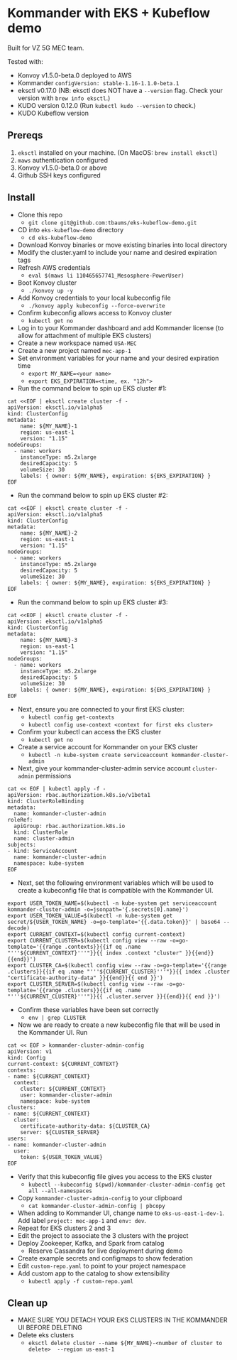 # Kommander with EKS + Kubeflow demo

Built for VZ 5G MEC team.

Tested with:
- Konvoy v1.5.0-beta.0 deployed to AWS
- Kommander `configVersion: stable-1.16-1.1.0-beta.1`
- eksctl v0.17.0 (NB: eksctl does NOT have a `--version` flag. Check your version with `brew info eksctl`.)
- KUDO version 0.12.0 (Run `kubectl kudo --version` to check.)
- KUDO Kubeflow version 

## Prereqs

1. `eksctl` installed on your machine. (On MacOS: `brew install eksctl`)
1. `maws` authentication configured
1. Konvoy v1.5.0-beta.0 or above
1. Github SSH keys configured

## Install

- Clone this repo 
    - `git clone git@github.com:tbaums/eks-kubeflow-demo.git`
- CD into `eks-kubeflow-demo` directory
    - `cd eks-kubeflow-demo`
- Download Konvoy binaries or move existing binaries into local directory
- Modify the cluster.yaml to include your name and desired expiration tags
- Refresh AWS credentials 
    - `eval $(maws li 110465657741_Mesosphere-PowerUser)`
- Boot Konvoy cluster
    - `./konvoy up -y`
- Add Konvoy credentials to your local kubeconfig file
    - `./konvoy apply kubeconfig --force-overwrite`
- Confirm kubeconfig allows access to Konvoy cluster
    - `kubectl get no`
- Log in to your Kommander dashboard and add Kommander license (to allow for attachment of multiple EKS clusters)
- Create a new workspace named `USA-MEC`
- Create a new project named `mec-app-1`
- Set environment variables for your name and your desired expiration time
    - `export MY_NAME=<your name>`
    - `export EKS_EXPIRATION=<time, ex. "12h">`
- Run the command below to spin up EKS cluster #1: 
```
cat <<EOF | eksctl create cluster -f -
apiVersion: eksctl.io/v1alpha5
kind: ClusterConfig 
metadata:
    name: ${MY_NAME}-1
    region: us-east-1
    version: "1.15"
nodeGroups:
  - name: workers
    instanceType: m5.2xlarge
    desiredCapacity: 5
    volumeSize: 30
    labels: { owner: ${MY_NAME}, expiration: ${EKS_EXPIRATION} }
EOF
```
- Run the command below to spin up EKS cluster #2: 
```
cat <<EOF | eksctl create cluster -f -
apiVersion: eksctl.io/v1alpha5
kind: ClusterConfig 
metadata:
    name: ${MY_NAME}-2
    region: us-east-1
    version: "1.15"
nodeGroups:
  - name: workers
    instanceType: m5.2xlarge
    desiredCapacity: 5
    volumeSize: 30
    labels: { owner: ${MY_NAME}, expiration: ${EKS_EXPIRATION} }
EOF
```
- Run the command below to spin up EKS cluster #3: 
```
cat <<EOF | eksctl create cluster -f -
apiVersion: eksctl.io/v1alpha5
kind: ClusterConfig 
metadata:
    name: ${MY_NAME}-3
    region: us-east-1
    version: "1.15"
nodeGroups:
  - name: workers
    instanceType: m5.2xlarge
    desiredCapacity: 5
    volumeSize: 30
    labels: { owner: ${MY_NAME}, expiration: ${EKS_EXPIRATION} }
EOF
```
- Next, ensure you are connected to your first EKS cluster:
    - `kubectl config get-contexts`
    - `kubectl config use-context <context for first eks cluster>`
- Confirm your kubectl can access the EKS cluster  
    - `kubectl get no`
- Create a service account for Kommander on your EKS cluster
    - `kubectl -n kube-system create serviceaccount kommander-cluster-admin`
- Next, give your kommander-cluster-admin service account `cluster-admin` permissions
```
cat << EOF | kubectl apply -f -
apiVersion: rbac.authorization.k8s.io/v1beta1
kind: ClusterRoleBinding
metadata:
  name: kommander-cluster-admin
roleRef:
  apiGroup: rbac.authorization.k8s.io
  kind: ClusterRole
  name: cluster-admin
subjects:
- kind: ServiceAccount
  name: kommander-cluster-admin
  namespace: kube-system
EOF
```
- Next, set the following environment variables which will be used to create a kubeconfig file that is compatible with the Kommander UI.
```
export USER_TOKEN_NAME=$(kubectl -n kube-system get serviceaccount kommander-cluster-admin -o=jsonpath='{.secrets[0].name}')
export USER_TOKEN_VALUE=$(kubectl -n kube-system get secret/${USER_TOKEN_NAME} -o=go-template='{{.data.token}}' | base64 --decode)
export CURRENT_CONTEXT=$(kubectl config current-context)
export CURRENT_CLUSTER=$(kubectl config view --raw -o=go-template='{{range .contexts}}{{if eq .name "'''${CURRENT_CONTEXT}'''"}}{{ index .context "cluster" }}{{end}}{{end}}')
export CLUSTER_CA=$(kubectl config view --raw -o=go-template='{{range .clusters}}{{if eq .name "'''${CURRENT_CLUSTER}'''"}}{{ index .cluster "certificate-authority-data" }}{{end}}{{ end }}')
export CLUSTER_SERVER=$(kubectl config view --raw -o=go-template='{{range .clusters}}{{if eq .name "'''${CURRENT_CLUSTER}'''"}}{{ .cluster.server }}{{end}}{{ end }}')
```
- Confirm these variables have been set correctly
    - `env | grep CLUSTER`
- Now we are ready to create a new kubeconfig file that will be used in the Kommander UI. Run
```
cat << EOF > kommander-cluster-admin-config
apiVersion: v1
kind: Config
current-context: ${CURRENT_CONTEXT}
contexts:
- name: ${CURRENT_CONTEXT}
  context:
    cluster: ${CURRENT_CONTEXT}
    user: kommander-cluster-admin
    namespace: kube-system
clusters:
- name: ${CURRENT_CONTEXT}
  cluster:
    certificate-authority-data: ${CLUSTER_CA}
    server: ${CLUSTER_SERVER}
users:
- name: kommander-cluster-admin
  user:
    token: ${USER_TOKEN_VALUE}
EOF
```
- Verify that this kubeconfig file gives you access to the EKS cluster
    - `kubectl --kubeconfig $(pwd)/kommander-cluster-admin-config get all --all-namespaces`
- Copy `kommander-cluster-admin-config` to your clipboard
    - `cat kommander-cluster-admin-config | pbcopy`
- When adding to Kommander UI, change name to `eks-us-east-1-dev-1`. Add label `project: mec-app-1` and `env: dev`.
- Repeat for EKS clusters 2 and 3
- Edit the project to associate the 3 clusters with the project
- Deploy Zookeeper, Kafka, and Spark from catalog
    - Reserve Cassandra for live deployment during demo
- Create example secrets and configmaps to show federation
- Edit `custom-repo.yaml` to point to your project namespace
- Add custom app to the catalog to show extensibility
    - `kubectl apply -f custom-repo.yaml`


## Clean up
- MAKE SURE YOU DETACH YOUR EKS CLUSTERS IN THE KOMMANDER UI BEFORE DELETING
- Delete eks clusters
    - `eksctl delete cluster --name ${MY_NAME}-<number of cluster to delete>  --region us-east-1`


